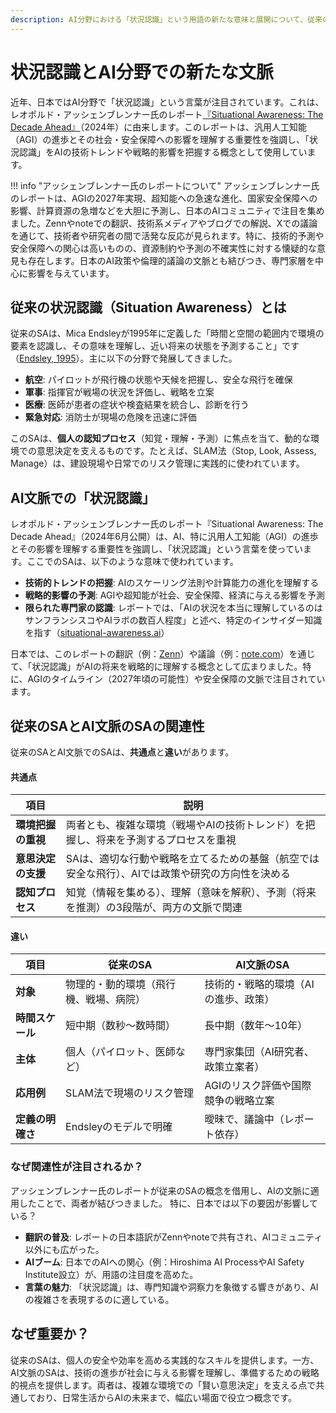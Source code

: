 ```yaml
---
description: AI分野における「状況認識」という用語の新たな意味と展開について、従来の定義との比較や社会的背景を交えて考察します。
---
```

# 状況認識とAI分野での新たな文脈
近年、日本ではAI分野で「状況認識」という言葉が注目されています。これは、レオポルド・アッシェンブレンナー氏のレポート[『Situational Awareness: The Decade Ahead』](https://situational-awareness.ai)（2024年）に由来します。このレポートは、汎用人工知能（AGI）の進歩とその社会・安全保障への影響を理解する重要性を強調し、「状況認識」をAIの技術トレンドや戦略的影響を把握する概念として使用しています。

!!! info "アッシェンブレンナー氏のレポートについて"
    アッシェンブレンナー氏のレポートは、AGIの2027年実現、超知能への急速な進化、国家安全保障への影響、計算資源の急増などを大胆に予測し、日本のAIコミュニティで注目を集めました。Zennやnoteでの翻訳、技術系メディアやブログでの解説、Xでの議論を通じて、技術者や研究者の間で活発な反応が見られます。特に、技術的予測や安全保障への関心は高いものの、資源制約や予測の不確実性に対する懐疑的な意見も存在します。日本のAI政策や倫理的議論の文脈とも結びつき、専門家層を中心に影響を与えています。

## 従来の状況認識（Situation Awareness）とは
従来のSAは、Mica Endsleyが1995年に定義した「時間と空間の範囲内で環境の要素を認識し、その意味を理解し、近い将来の状態を予測すること」です（[Endsley, 1995](https://journals.sagepub.com/doi/10.1518/001872095779049543)）。主に以下の分野で発展してきました。

- **航空**: パイロットが飛行機の状態や天候を把握し、安全な飛行を確保
- **軍事**: 指揮官が戦場の状況を評価し、戦略を立案
- **医療**: 医師が患者の症状や検査結果を統合し、診断を行う
- **緊急対応**: 消防士が現場の危険を迅速に評価

このSAは、**個人の認知プロセス**（知覚・理解・予測）に焦点を当て、動的な環境での意思決定を支えるものです。たとえば、SLAM法（Stop, Look, Assess, Manage）は、建設現場や日常でのリスク管理に実践的に使われています。

## AI文脈での「状況認識」
レオポルド・アッシェンブレンナー氏のレポート『Situational Awareness: The Decade Ahead』（2024年6月公開）は、AI、特に汎用人工知能（AGI）の進歩とその影響を理解する重要性を強調し、「状況認識」という言葉を使っています。ここでのSAは、以下のような意味で使われています。

- **技術的トレンドの把握**: AIのスケーリング法則や計算能力の進化を理解する
- **戦略的影響の予測**: AGIや超知能が社会、安全保障、経済に与える影響を予測
- **限られた専門家の認識**: レポートでは、「AIの状況を本当に理解しているのはサンフランシスコやAIラボの数百人程度」と述べ、特定のインサイダー知識を指す（[situational-awareness.ai](https://situational-awareness.ai/)）

日本では、このレポートの翻訳（例：[Zenn](https://zenn.dev/ken_okabe/books/situational-awareness)）や議論（例：[note.com](https://note.com/martins_day/n/nb311fbf4860f)）を通じて、「状況認識」がAIの将来を戦略的に理解する概念として広まりました。特に、AGIのタイムライン（2027年頃の可能性）や安全保障の文脈で注目されています。

## 従来のSAとAI文脈のSAの関連性
従来のSAとAI文脈でのSAは、**共通点**と**違い**があります。

#### 共通点
|**項目**|**説明**|
|---|---|
|**環境把握の重視**|両者とも、複雑な環境（戦場やAIの技術トレンド）を把握し、将来を予測するプロセスを重視|
|**意思決定の支援**|SAは、適切な行動や戦略を立てるための基盤（航空では安全な飛行）、AIでは政策や研究の方向性を決める|
|**認知プロセス**|知覚（情報を集める）、理解（意味を解釈）、予測（将来を推測）の3段階が、両方の文脈で関連|

#### 違い
| **項目**             | **従来のSA**                              | **AI文脈のSA**                            |
|----------------------|------------------------------------------|------------------------------------------|
| **対象**            | 物理的・動的環境（飛行機、戦場、病院）    | 技術的・戦略的環境（AIの進歩、政策）      |
| **時間スケール**    | 短中期（数秒～数時間）                   | 長中期（数年～10年）                     |
| **主体**            | 個人（パイロット、医師など）              | 専門家集団（AI研究者、政策立案者）       |
| **応用例**          | SLAM法で現場のリスク管理                 | AGIのリスク評価や国際競争の戦略立案       |
| **定義の明確さ**    | Endsleyのモデルで明確                    | 曖昧で、議論中（レポート依存）           |

### なぜ関連性が注目されるか？
アッシェンブレンナー氏のレポートが従来のSAの概念を借用し、AIの文脈に適用したことで、両者が結びつきました。
特に、日本では以下の要因が影響している？

- **翻訳の普及**: レポートの日本語訳がZennやnoteで共有され、AIコミュニティ以外にも広がった。
- **AIブーム**: 日本でのAIへの関心（例：Hiroshima AI ProcessやAI Safety Institute設立）が、用語の注目度を高めた。
- **言葉の魅力**: 「状況認識」は、専門知識や洞察力を象徴する響きがあり、AIの複雑さを表現するのに適している。


## なぜ重要か？
従来のSAは、個人の安全や効率を高める実践的なスキルを提供します。一方、AI文脈のSAは、技術の進歩が社会に与える影響を理解し、準備するための戦略的視点を提供します。両者は、複雑な環境での「賢い意思決定」を支える点で共通しており、日常生活からAIの未来まで、幅広い場面で役立つ概念です。